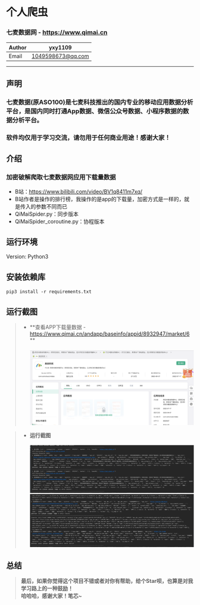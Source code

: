 个人爬虫
===========================

### 七麦数据网 - https://www.qimai.cn

| Author | yxy1109           |
|--------|-------------------|
| Email  | 1049598673@qq.com |

****

## 声明

### 七麦数据(原ASO100)是七麦科技推出的国内专业的移动应用数据分析平台，是国内同时打通App数据、微信公众号数据、小程序数据的数据分析平台。<br>

### 软件均仅用于学习交流，请勿用于任何商业用途！感谢大家！

## 介绍

### 加密破解爬取七麦数据网应用下载量数据

- B站：https://www.bilibili.com/video/BV1q8411m7xq/
- B站作者是操作的排行榜，我操作的是app的下载量，加密方式是一样的，就是传入的参数不同而已
- QiMaiSpider.py：同步版本
- QiMaiSpider_coroutine.py：协程版本

## 运行环境

Version: Python3

## 安装依赖库

```
pip3 install -r requirements.txt
```

## **运行截图**

> - **查看APP下载量数据 - https://www.qimai.cn/andapp/baseinfo/appid/8932947/market/6 **<br><br>
    ![APP下载量](../files/pic/app_download.png)

> - **运行截图**<br><br>
    ![结果1](../files/pic/结果1.png)
    ![结果2](../files/pic/结果2.png)

## **总结**

> **最后，如果你觉得这个项目不错或者对你有帮助，给个Star呗，也算是对我学习路上的一种鼓励！<br>
哈哈哈，感谢大家！笔芯~**
